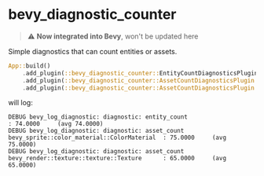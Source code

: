 # bevy_diagnostic_counter

> :warning: **Now integrated into Bevy**, won't be updated here

Simple diagnostics that can count entities or assets.

```rust
App::build()
    .add_plugin(::bevy_diagnostic_counter::EntityCountDiagnosticsPlugin)
    .add_plugin(::bevy_diagnostic_counter::AssetCountDiagnosticsPlugin::<ColorMaterial>::default())
    .add_plugin(::bevy_diagnostic_counter::AssetCountDiagnosticsPlugin::<Texture>::default())
```

will log:
```
DEBUG bevy_log_diagnostic: diagnostic: entity_count                                            : 74.0000     (avg 74.0000)
DEBUG bevy_log_diagnostic: diagnostic: asset_count bevy_sprite::color_material::ColorMaterial  : 75.0000     (avg 75.0000)
DEBUG bevy_log_diagnostic: diagnostic: asset_count bevy_render::texture::texture::Texture      : 65.0000     (avg 65.0000)
```
